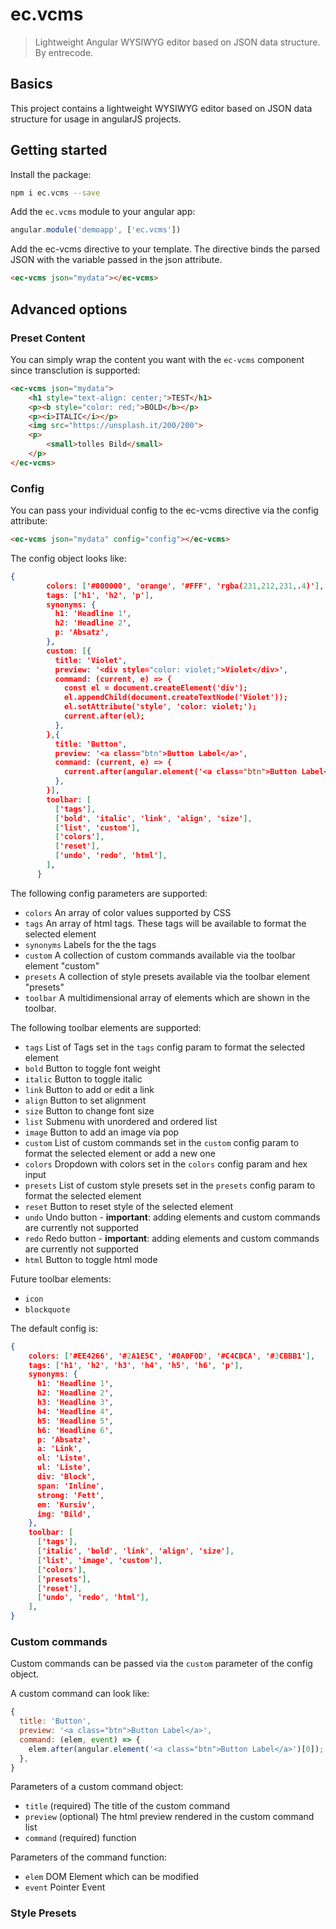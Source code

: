 # ec.vcms 

> Lightweight Angular WYSIWYG editor based on JSON data structure. By entrecode.


## Basics

This project contains a lightweight WYSIWYG editor based on JSON data structure for usage in angularJS projects.

## Getting started

Install the package:

```sh
npm i ec.vcms --save
```

Add the `ec.vcms` module to your angular app:

```js
angular.module('demoapp', ['ec.vcms'])
```

Add the ec-vcms directive to your template. The directive binds the parsed JSON with the variable passed in the json attribute.

```html
<ec-vcms json="mydata"></ec-vcms>
```

## Advanced options
### Preset Content

You can simply wrap the content you want with the `ec-vcms` component since transclution is supported:

```html
<ec-vcms json="mydata">
	<h1 style="text-align: center;">TEST</h1>
	<p><b style="color: red;">BOLD</b></p>
	<p><i>ITALIC</i></p>
	<img src="https://unsplash.it/200/200">
	<p>
		<small>tolles Bild</small>
	</p>
</ec-vcms>
```

### Config

You can pass your individual config to the ec-vcms directive via the config attribute:

```html
<ec-vcms json="mydata" config="config"></ec-vcms>
```

The config object looks like:

```json
{
        colors: ['#000000', 'orange', '#FFF', 'rgba(231,212,231,.4)'],
        tags: ['h1', 'h2', 'p'],
        synonyms: {
          h1: 'Headline 1',
          h2: 'Headline 2',
          p: 'Absatz',
        },
        custom: [{
          title: 'Violet',
          preview: '<div style="color: violet;">Violet</div>',
          command: (current, e) => {
            const el = document.createElement('div');
            el.appendChild(document.createTextNode('Violet'));
            el.setAttribute('style', 'color: violet;');
            current.after(el);
          },
        },{
          title: 'Button',
          preview: '<a class="btn">Button Label</a>',
          command: (current, e) => {
            current.after(angular.element('<a class="btn">Button Label</a>')[0]);
          },
        }],
        toolbar: [
          ['tags'],
          ['bold', 'italic', 'link', 'align', 'size'],
          ['list', 'custom'],
          ['colors'],
          ['reset'],
          ['undo', 'redo', 'html'],
        ],
      }
```

The following config parameters are supported:

* `colors` An array of color values supported by CSS
* `tags` An array of html tags. These tags will be available to format the selected element
* `synonyms` Labels for the the tags
* `custom` A collection of custom commands available via the toolbar element "custom"
* `presets` A collection of style presets available via the toolbar element "presets"
* `toolbar` A multidimensional array of elements which are shown in the toolbar.

The following toolbar elements are supported:

* `tags` List of Tags set in the `tags` config param to format the selected element
* `bold` Button to toggle font weight
* `italic` Button to toggle italic
* `link` Button to add or edit a link
* `align` Button to set alignment
* `size` Button to change font size
* `list` Submenu with unordered and ordered list
* `image` Button to add an image via pop
* `custom` List of custom commands set in the `custom` config param to format the selected element or add a new one
* `colors` Dropdown with colors set in the `colors` config param and hex input
* `presets` List of custom style presets set in the `presets` config param to format the selected element
* `reset` Button to reset style of the selected element
* `undo` Undo button - **important**: adding elements and custom commands are currently not supported
* `redo` Redo button - **important**: adding elements and custom commands are currently not supported
* `html` Button to toggle html mode

Future toolbar elements:

* `icon`
* `blockquote`

The default config is:

```json
{
	colors: ['#EE4266', '#2A1E5C', '#0A0F0D', '#C4CBCA', '#3CBBB1'],
	tags: ['h1', 'h2', 'h3', 'h4', 'h5', 'h6', 'p'],
	synonyms: {
	  h1: 'Headline 1',
	  h2: 'Headline 2',
	  h3: 'Headline 3',
	  h4: 'Headline 4',
	  h5: 'Headline 5',
	  h6: 'Headline 6',
	  p: 'Absatz',
	  a: 'Link',
	  ol: 'Liste',
	  ul: 'Liste',
	  div: 'Block',
	  span: 'Inline',
	  strong: 'Fett',
	  em: 'Kursiv',
	  img: 'Bild',
	},
	toolbar: [
	  ['tags'],
	  ['italic', 'bold', 'link', 'align', 'size'],
	  ['list', 'image', 'custom'],
	  ['colors'],
	  ['presets'],
	  ['reset'],
	  ['undo', 'redo', 'html'],
	],
}
```

### Custom commands

Custom commands can be passed via the `custom` parameter of the config object.

A custom command can look like:

```js
{
  title: 'Button',
  preview: '<a class="btn">Button Label</a>',
  command: (elem, event) => {
    elem.after(angular.element('<a class="btn">Button Label</a>')[0]);
  },
}
```
Parameters of a custom command object:

* `title` (required) The title of the custom command
* `preview` (optional) The html preview rendered in the custom command list
* `command` (required) function

Parameters of the command function:

* `elem` DOM Element which can be modified
* `event` Pointer Event



### Style Presets